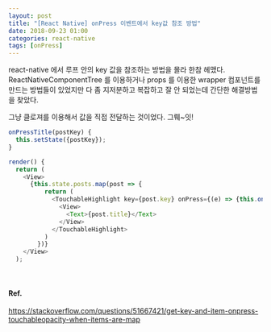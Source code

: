 ```yaml
---
layout: post
title: "[React Native] onPress 이벤트에서 key값 참조 방법"
date: 2018-09-23 01:00
categories: react-native
tags: [onPress]
---
```


react-native 에서 루프 안의 key 값을 참조하는 방법을 몰라 한참 헤맸다.
ReactNativeComponentTree 를 이용하거나 props 를 이용한 wrapper 컴포넌트를 만드는 방법들이 있었지만 다 좀 지저분하고 복잡하고 잘 안 되었는데 간단한 해결방법을 찾았다.

그냥 클로져를 이용해서 값을 직접 전달하는 것이었다.
그뤠~잇!

```javascript
onPressTitle(postKey) {
  this.setState({postKey});
}

render() {
  return (
    <View>
      {this.state.posts.map(post => {
          return (
            <TouchableHighlight key={post.key} onPress={(e) => {this.onPressTitle(post.key)}}>
              <View>
                <Text>{post.title}</Text>
              </View>
            </TouchableHighlight>
          )
        })}
    </View>
  );
```

<br>

#### Ref.

<https://stackoverflow.com/questions/51667421/get-key-and-item-onpress-touchableopacity-when-items-are-map>
